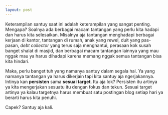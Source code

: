 ```yaml
---
layout: post
---
```


Keterampilan santuy saat ini adalah keterampilan yang sangat penting. Mengapa? Soalnya ada berbagai macam tantangan yang perlu kita hadapi dan harus kita selesaikan. Misalnya aja tantangan menghadapi berbagai kerjaan di kantor, tantangan di rumah, anak yang rewel, duit yang pas-pasan, _debt collector_ yang terus saja menghantui, perasaan kok susah banget shalat di masjid, dan berbagai macam tantangan lainnya yang mau nggak mau ya harus dihadapi karena memang nggak semua tantangan bisa kita hindari.

Maka, perlu banget tuh yang namanya santuy dalam segala hal. Ya yang namanya tantangan ya harus dikerjain tapi kita santuy aja ngerjakannya. Intinya kan **persisten** sama **sesuai target**. Itu aja lok? Persisten itu artinya ya kita mengerjakan sesuatu itu dengan fokus dan tekun. Sesuai target artinya ya kalau targetnya harus membuat satu postingan blog setiap hari ya berarti harus kita penuhi.

Capek? Santuy aja kali.
